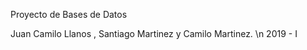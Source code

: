 Proyecto de Bases de Datos

Juan Camilo Llanos , Santiago Martinez y Camilo Martinez. \n
                     2019 - I
